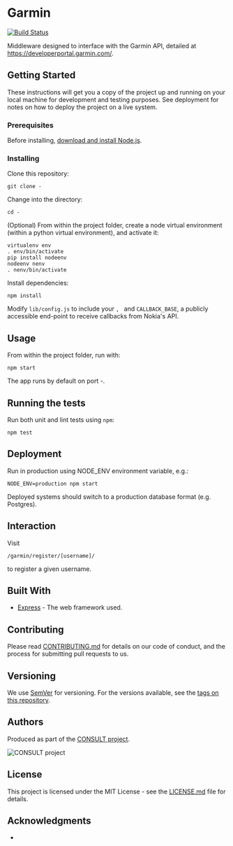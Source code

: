 # Garmin

[![Build Status]()]()

Middleware designed to interface with the Garmin API, detailed at https://developerportal.garmin.com/.



## Getting Started

These instructions will get you a copy of the project up and running on your local machine for development and testing purposes. See deployment for notes on how to deploy the project on a live system.

### Prerequisites

Before installing, [download and install Node.js](https://nodejs.org/en/download/).

### Installing

Clone this repository:

```
git clone -
```

Change into the directory:

```
cd -
```

(Optional) From within the project folder, create a node virtual environment (within a python virtual environment), and activate it:

```
virtualenv env
. env/bin/activate
pip install nodeenv
nodeenv nenv
. nenv/bin/activate
```

Install dependencies:

```
npm install
```

Modify `lib/config.js` to include your ``, `` and `CALLBACK_BASE`, a publicly accessible end-point to receive callbacks from Nokia's API.

## Usage

From within the project folder, run with:

```
npm start
```

The app runs by default on port -.

## Running the tests

Run both unit and lint tests using `npm`:

```
npm test
```

## Deployment

Run in production using NODE_ENV environment variable, e.g.:

```
NODE_ENV=production npm start
```

Deployed systems should switch to a production database format (e.g. Postgres).

## Interaction

Visit

```
/garmin/register/[username]/
```

to register a given username.



## Built With

* [Express](https://expressjs.com/) - The web framework used.

## Contributing

Please read [CONTRIBUTING.md](CONTRIBUTING.md) for details on our code of conduct, and the process for submitting pull requests to us.

## Versioning

We use [SemVer](http://semver.org/) for versioning. For the versions available, see the [tags on this repository](https://github.com/martinchapman/nokia-health/tags).

## Authors

Produced as part of the [CONSULT project](https://consult.kcl.ac.uk/).

![CONSULT project](https://consult.kcl.ac.uk/wp-content/uploads/sites/214/2017/12/overview-consult-768x230.png "CONSULT project")

## License

This project is licensed under the MIT License - see the [LICENSE.md](LICENSE.md) file for details.

## Acknowledgments

*
